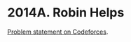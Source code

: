 # 2014A. Robin Helps

[Problem statement on Codeforces](https://codeforces.com/problemset/problem/2014/A?locale=en).